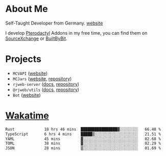 # About Me

Self-Taught Developer from Germany. [website](https://rjansen.dev)

I develop [Pterodactyl](https://pterodactyl.io) Addons in my free time, you can find
them on [SourceXchange](https://www.sourcexchange.net/teams/356/profile) or [BuiltByBit](https://builtbybit.com/search/3078009).

# Projects

- `MCVAPI` ([website](https://versions.mcjars.app))
- `MCJars` ([website](https://mcjars.app), [repository](https://github.com/0x7d8/mcjar))
- `rjweb-server` ([docs](https://server.rjweb.dev), [repository](https://github.com/0x7d8/NPM_WEB-SERVER))
- `@rjweb/utils` ([docs](https://utils.rjweb.dev), [repository](https://github.com/0x7d8/rjweb-utils))
- `Bot` ([website](https://bot.rjns.dev))

# [Wakatime](https://wakatime.com/@0x7d8)

<!--START_SECTION:waka-->

```txt
Rust             18 hrs 46 mins  ████████████████▓░░░░░░░░   66.48 %
TypeScript       6 hrs 4 mins    █████▒░░░░░░░░░░░░░░░░░░░   21.51 %
YAML             45 mins         ▓░░░░░░░░░░░░░░░░░░░░░░░░   02.68 %
TOML             38 mins         ▓░░░░░░░░░░░░░░░░░░░░░░░░   02.29 %
JSON             28 mins         ▒░░░░░░░░░░░░░░░░░░░░░░░░   01.69 %
```

<!--END_SECTION:waka-->
